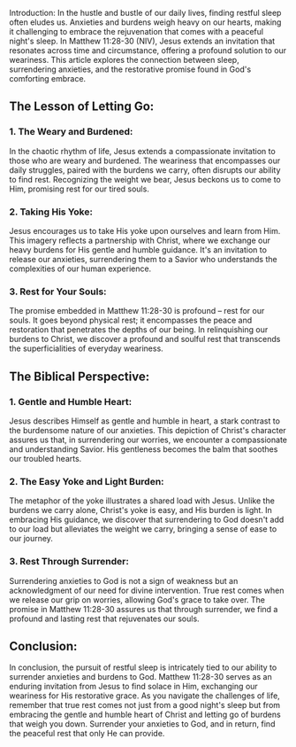 ﻿
Introduction:
In the hustle and bustle of our daily lives, finding restful sleep often eludes us. Anxieties and burdens weigh heavy on our hearts, making it challenging to embrace the rejuvenation that comes with a peaceful night's sleep. In Matthew 11:28-30 (NIV), Jesus extends an invitation that resonates across time and circumstance, offering a profound solution to our weariness. This article explores the connection between sleep, surrendering anxieties, and the restorative promise found in God's comforting embrace.

## The Lesson of Letting Go:

### 1. The Weary and Burdened:
In the chaotic rhythm of life, Jesus extends a compassionate invitation to those who are weary and burdened. The weariness that encompasses our daily struggles, paired with the burdens we carry, often disrupts our ability to find rest. Recognizing the weight we bear, Jesus beckons us to come to Him, promising rest for our tired souls.

### 2. Taking His Yoke:
Jesus encourages us to take His yoke upon ourselves and learn from Him. This imagery reflects a partnership with Christ, where we exchange our heavy burdens for His gentle and humble guidance. It's an invitation to release our anxieties, surrendering them to a Savior who understands the complexities of our human experience.

### 3. Rest for Your Souls:
The promise embedded in Matthew 11:28-30 is profound – rest for our souls. It goes beyond physical rest; it encompasses the peace and restoration that penetrates the depths of our being. In relinquishing our burdens to Christ, we discover a profound and soulful rest that transcends the superficialities of everyday weariness.

## The Biblical Perspective:

### 1. Gentle and Humble Heart:
Jesus describes Himself as gentle and humble in heart, a stark contrast to the burdensome nature of our anxieties. This depiction of Christ's character assures us that, in surrendering our worries, we encounter a compassionate and understanding Savior. His gentleness becomes the balm that soothes our troubled hearts.

### 2. The Easy Yoke and Light Burden:
The metaphor of the yoke illustrates a shared load with Jesus. Unlike the burdens we carry alone, Christ's yoke is easy, and His burden is light. In embracing His guidance, we discover that surrendering to God doesn't add to our load but alleviates the weight we carry, bringing a sense of ease to our journey.

### 3. Rest Through Surrender:
Surrendering anxieties to God is not a sign of weakness but an acknowledgment of our need for divine intervention. True rest comes when we release our grip on worries, allowing God's grace to take over. The promise in Matthew 11:28-30 assures us that through surrender, we find a profound and lasting rest that rejuvenates our souls.

## Conclusion:

In conclusion, the pursuit of restful sleep is intricately tied to our ability to surrender anxieties and burdens to God. Matthew 11:28-30 serves as an enduring invitation from Jesus to find solace in Him, exchanging our weariness for His restorative grace. As you navigate the challenges of life, remember that true rest comes not just from a good night's sleep but from embracing the gentle and humble heart of Christ and letting go of burdens that weigh you down. Surrender your anxieties to God, and in return, find the peaceful rest that only He can provide.

